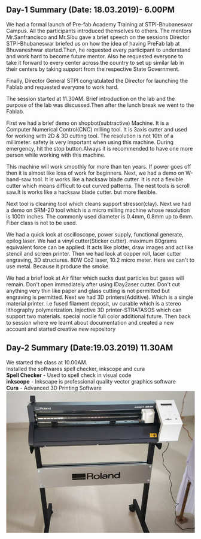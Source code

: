## Day-1 Summary (Date: 18.03.2019)- 6.00PM
We had a formal launch of Pre-fab Academy Training at STPI-Bhubaneswar Campus.
All the participants introduced themselves to others. The mentors Mr.Sanfrancisco and Mr.Sibu gave a brief speech on the sessions
Director STPI-Bhubaneswar briefed us on how the idea of having PreFab lab at Bhuvaneshwar started.Then, he requested every participant to understand and work hard to become future mentor. Also he requested everyone to take it forward to every center across the country to set up similar lab in their centers by taking support from the respective State Government.

Finally, Director General STPI congratulated the Director for launching the Fablab and  requested everyone to work hard.

The session started at 11.30AM. Brief introduction on the lab and the purpose of the lab was discussed.Then after the lunch break we went to the Fablab. 

First we had a brief demo on shopbot(subtractive) Machine. It is a Computer Numerical Control(CNC) milling tool. It is 3axis cutter and used for working with 2D & 3D cutting tool. The resolution is not 10th of a millimeter. safety is very important when using this machine. During emergency, hit the stop button.Always it is recommended to have one more person while working with this machine.

This machine will work smoothly for more than ten years. If power goes off then it is almost like loss of work for beginners. Next, we had a demo on W-band-saw tool. It is works like a hacksaw blade cutter. It is not a flexible cutter which means difficult to cut curved patterns. The nest tools is scroll saw.It is works like a hacksaw blade cutter. but more flexible.

 Next tool is cleaning tool which cleans support stressor(clay). Next we had a demo on SRM-20 tool which is a micro milling machine whose resolution is 100th inches. The commonly used diameter is 0.4mm, 0.8mm up to 6mm. Fiber class is not to be used.

We had a quick look at oscilloscope, power supply, functional generate, epilog laser. We had a vinyl cutter(Sticker cutter).
 maximum 80grams equivalent force can be applied. It acts like plotter, draw images and act like stencil and screen printer. Then we had look at copper roll, lacer cutter engraving, 3D structures. 80W Co2 laser, 10.2 micro meter. Here we can't to use metal. Because it produce the smoke.

 We had a brief look at Air filter which sucks dust particles but gases will remain. Don't open immediately after using lDay2aser cutter. Don't cut anything very thin like paper and glass cutting is not permitted but engraving is permitted.  Next we had 3D printers(Additive). Which is a single material printer. i.e fused filament deposit, uv curable which is a stereo lithography polymerization. Injective 3D printer-STRATASOS which can support two materials. special nocile full color additional future. Then back to session where we learnt about documentation and created a new account and started creative new repository
## Day-2 Summary (Date:19.03.2019) 11.30AM
We started the class at 10.00AM.     
Installed the softwares spell checker, inkscope and cura   
 **Spell Checker** - Used to spell check in visual code   
 **inkscope** - Inkscape is professional quality vector graphics software   
 **Cura** - Advanced 3D Printing Software   
![Vinylcutter](vinyl-cutter.jpeg)

